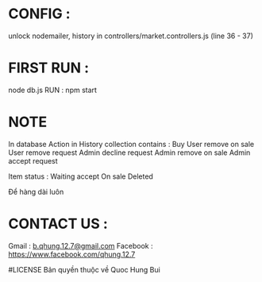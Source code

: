 # CONFIG : 
unlock nodemailer, history in controllers/market.controllers.js (line 36 - 37)
# FIRST RUN :
node db.js
RUN :
npm start


# NOTE
In database
Action in History collection contains :
Buy
User remove on sale
User remove request
Admin decline request
Admin remove on sale 
Admin accept request 

Item status : 
Waiting accept
On sale
Deleted


Để hàng dài luôn
# CONTACT US :
Gmail : b.qhung.12.7@gmail.com
Facebook : https://www.facebook.com/qhung.12.7 

#LICENSE
Bản quyền thuộc về Quoc Hung Bui






